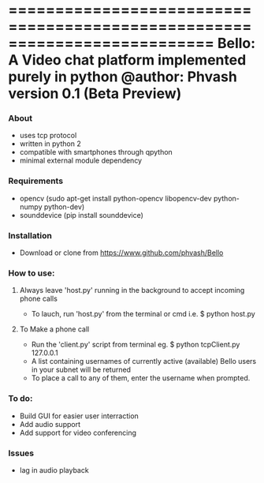 ==========================================================================
Bello: A Video chat platform implemented purely in python
@author: Phvash
version 0.1 (Beta Preview)
==========================================================================

### About

* uses tcp protocol
* written in python 2
* compatible with smartphones through qpython
* minimal external module dependency

### Requirements
* opencv (sudo apt-get install python-opencv libopencv-dev python-numpy python-dev)
* sounddevice (pip install sounddevice)

### Installation

* Download or clone from https://www.github.com/phvash/Bello

### How to use:

1. Always leave 'host.py' running in the background to accept incoming phone calls 
   - To lauch, run 'host.py' from the terminal or cmd
	i.e. $ python host.py

2. To Make a phone call
   - Run the 'client.py' script from terminal
	eg. $ python tcpClient.py 127.0.0.1
   - A list containing usernames of currently active (available) Bello users in your subnet will be returned
   - To place a call to any of them, enter the username when prompted.

### To do:
* Build GUI for easier user interraction
* Add audio support
* Add support for video conferencing

### Issues
* lag in audio playback
